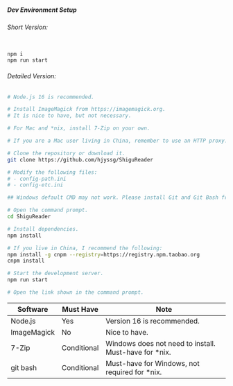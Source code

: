 ##### Dev Environment Setup


###### Short Version:

```bash

npm i
npm run start

```

###### Detailed Version:
```bash
# Node.js 16 is recommended.

# Install ImageMagick from https://imagemagick.org.
# It is nice to have, but not necessary.

# For Mac and *nix, install 7-Zip on your own.

# If you are a Mac user living in China, remember to use an HTTP proxy.

# Clone the repository or download it.
git clone https://github.com/hjyssg/ShiguReader

# Modify the following files:
# - config-path.ini
# - config-etc.ini

## Windows default CMD may not work. Please install Git and Git Bash from https://git-scm.com/.

# Open the command prompt.
cd ShiguReader

# Install dependencies.
npm install

# If you live in China, I recommend the following:
npm install -g cnpm --registry=https://registry.npm.taobao.org
cnpm install

# Start the development server.
npm run start

# Open the link shown in the command prompt.

```


| Software      | Must Have | Note                           |
|---------------|-----------|--------------------------------|
| Node.js       | Yes       | Version 16 is recommended.      |
| ImageMagick   | No        | Nice to have.                   |
| 7-Zip         | Conditional | Windows does not need to install. Must-have for *nix. |
| git bash      | Conditional | Must-have for Windows, not required for *nix. |